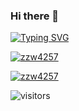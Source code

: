 ### Hi there 👋

[![Typing SVG](https://readme-typing-svg.demolab.com/?lines=Welcome+to+zzw4257's+coderoom;Contact+me+freely)](https://git.io/typing-svg)

[![zzw4257](https://github-readme-stats.vercel.app/api?username=zzw4257)](https://github.com/anuraghazra/github-readme-stats)

[![zzw4257](https://github-profile-trophy.vercel.app/?username=zzw4257)](https://github.com/ryo-ma/github-profile-trophy)

![visitors](https://visitor-badge.glitch.me/badge?page_id=zzw4257.visitor-badge&left_color=green&right_color=red)





<!--
**zzw4257/zzw4257** is a ✨ _special_ ✨ repository because its `README.md` (this file) appears on your GitHub profile.

Here are some ideas to get you started:

- 🔭 I’m currently working on ...
- 🌱 I’m currently learning ...
- 👯 I’m looking to collaborate on ...
- 🤔 I’m looking for help with ...
- 💬 Ask me about ...
- 📫 How to reach me: ...
- 😄 Pronouns: ...
- ⚡ Fun fact: ...
-->
